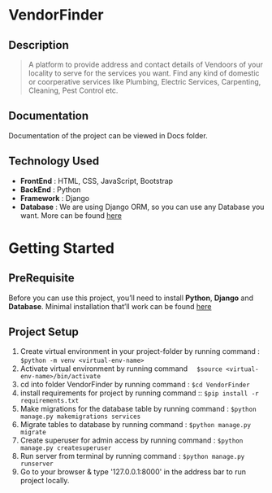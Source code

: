 # VendorFinder
## Description
> A platform to provide address and contact details of Vendoors of your locality to serve for the services you want. Find any kind of domestic or coorperative services like Plumbing, Electric Services, Carpenting, Cleaning, Pest Control etc.
## Documentation
Documentation of the project can be viewed in Docs folder.
## Technology Used
  * __FrontEnd__ : HTML, CSS, JavaScript, Bootstrap
  * __BackEnd__ : Python
  * __Framework__ : Django
  * __Database__ : We are using Django ORM, so you can use any Database you want. More can be found [here](https://docs.djangoproject.com/en/2.2/ref/databases/)
# Getting Started
## PreRequisite
Before you can use this project, you’ll need to install __Python__, __Django__ and __Database__. Minimal installation that’ll work can be found [here](https://docs.djangoproject.com/en/2.2/intro/install/)
## Project Setup
1. Create virtual environment in your project-folder by running command : ``` $python -m venv <virtual-env-name>  ```
2. Activate virtual environment by running command ```  $source <virtual-env-name>/bin/activate```
3. cd into folder VendorFinder by running command : ``` $cd VendorFinder  ```
4. install requirements for project by running command :: ``` $pip install -r requirements.txt ```  
5. Make migrations for the database table by running command : ``` $python manage.py makemigrations services  ```
6. Migrate tables to database by running command : ``` $python manage.py migrate  ```
6. Create superuser for admin access by running command : ``` $python manage.py createsuperuser  ```
7. Run server from terminal by running command : ``` $python manage.py runserver ```
9. Go to your browser & type '127.0.0.1:8000' in the address bar to run project locally.
